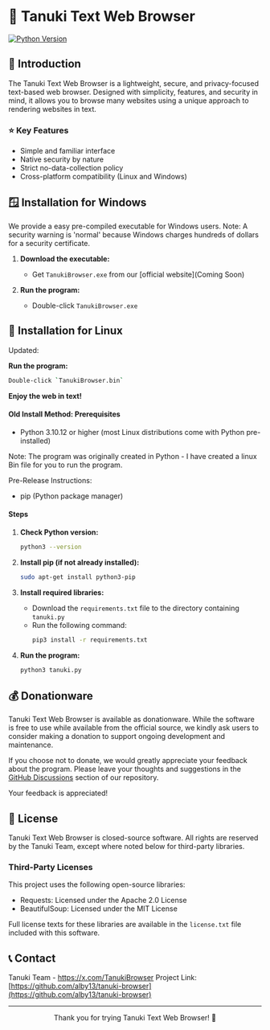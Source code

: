 # 🦝 Tanuki Text Web Browser

[![Python Version](https://img.shields.io/badge/python-3.10%2B-blue)](https://www.python.org/downloads/)

## 📖 Introduction

The Tanuki Text Web Browser is a lightweight, secure, and privacy-focused text-based web browser. Designed with simplicity, features, and security in mind, it allows you to browse many websites using a unique approach to rendering websites in text.

### ⭐ Key Features

- Simple and familiar interface
- Native security by nature
- Strict no-data-collection policy
- Cross-platform compatibility (Linux and Windows)

## 🪟 Installation for Windows

We provide a easy pre-compiled executable for Windows users. Note: A security warning is 'normal' because Windows charges hundreds of dollars for a security certificate.

1. **Download the executable:**
   - Get `TanukiBrowser.exe` from our [official website](Coming Soon)

2. **Run the program:**
   - Double-click `TanukiBrowser.exe`

## 🚀 Installation for Linux
Updated:

 **Run the program:**
   ```sh
   Double-click `TanukiBrowser.bin`
   ```
 **Enjoy the web in text!**


#### Old Install Method: Prerequisites

- Python 3.10.12 or higher (most Linux distributions come with Python pre-installed)

Note: The program was originally created in Python - I have created a linux Bin file for you to run the program.

Pre-Release Instructions:
- pip (Python package manager)

#### Steps

1. **Check Python version:**
   ```sh
   python3 --version
   ```

2. **Install pip (if not already installed):**
   ```sh
   sudo apt-get install python3-pip
   ```

3. **Install required libraries:**
   - Download the `requirements.txt` file to the directory containing `tanuki.py`
   - Run the following command:
     ```sh
     pip3 install -r requirements.txt
     ```

4. **Run the program:**
   ```sh
   python3 tanuki.py
   ```

## 💰 Donationware

Tanuki Text Web Browser is available as donationware. While the software is free to use while available from the official source, we kindly ask users to consider making a donation to support ongoing development and maintenance.

If you choose not to donate, we would greatly appreciate your feedback about the program. Please leave your thoughts and suggestions in the [GitHub Discussions](https://github.com/tanukiteam/tanuki-text-browser/discussions) section of our repository.

Your feedback is appreciated!

## 📄 License

Tanuki Text Web Browser is closed-source software. All rights are reserved by the Tanuki Team, except where noted below for third-party libraries.

### Third-Party Licenses

This project uses the following open-source libraries:

- Requests: Licensed under the Apache 2.0 License
- BeautifulSoup: Licensed under the MIT License

Full license texts for these libraries are available in the `license.txt` file included with this software.

## 📞 Contact

Tanuki Team - https://x.com/TanukiBrowser
Project Link: [https://github.com/alby13/tanuki-browser](https://github.com/alby13/tanuki-browser)

---

<p align="center">Thank you for trying Tanuki Text Web Browser! 🦝</p>

